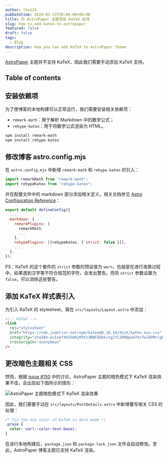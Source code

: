 ```yaml
---
author: lkw123
pubDatetime: 2024-02-23T20:00:00+08:00
title: 为 AstroPaper 主题添加 KaTeX 支持
slug: how-to-add-katex-to-astropaper
featured: false
draft: false
tags:
  - Blog
description: How you can add KaTeX to AstroPaper theme
---
```


[AstroPaper](https://github.com/satnaing/astro-paper/) 主题并不支持 KaTeX，因此我们需要手动添加 KaTeX 支持。

## Table of contents

## 安装依赖项

为了使博客的本地构建可以正常运行，我们需要安装相关依赖项：

- `remark-math`：用于解析 Markdown 中的数学公式；
- `rehype-katex`：用于将数学公式渲染为 HTML。

```bash
npm install remark-math
npm install rehype-katex
```

## 修改博客 astro.config.mjs

在 `astro.config.mjs` 中新增 `remark-math` 和 `rehype-katex` 的引入：

```javascript
import remarkMath from "remark-math";
import rehypeKatex from "rehype-katex";
```

并在配置文件中的 markdown 部分添加相关定义，相关文档参见 [Astro Configuration Reference](https://docs.astro.build/en/reference/configuration-reference/)：

```javascript
export default defineConfig({
  ...
  markdown: {
    remarkPlugins: [
      remarkMath,
      ...
    ],
    rehypePlugins: [[rehypeKatex, { strict: false }]],
    ...
  },
});
```

PS：KaTeX 的这个套件的 `strict` 参数的预设值为 `warn`，也就是在进行准换过程中，如果遇到汉字等不符合规范的字符，会发出警告。而将 `strict` 参数设置为 `false`，可以消除这些警告。

## 添加 KaTeX 样式表引入

为引入 KaTeX 的 stylesheet，需在 `src/layouts/Layout.astro` 中添加：

```html
<!-- KaTeX -->
<link
  rel="stylesheet"
  href="https://cdn.jsdelivr.net/npm/katex@0.16.10/dist/katex.min.css"
  integrity="sha384-wcIxkf4k558AjM3Yz3BBFQUbk/zgIYC2R0QpeeYb+TwlBVMrlgLqwRjRtGZiK7ww"
  crossorigin="anonymous"
/>
```

## 更改暗色主题相关 CSS

然而，根据 [issue #150](https://github.com/satnaing/astro-paper/issues/150) 中的讨论，AstroPaper 主题的暗色模式下 KaTeX 渲染效果不佳，会出现如下图所示的情形：

![AstroPaper 主题暗色模式下 KaTeX 渲染效果](@assets/images/astropaper-katex-dark-mode.jpg)

因此，我们需要手动在 `src/layouts/PostDetails.astro` 中新增覆写相关 CSS 的处理：

```css
/* Fix the dim color of KaTeX in dark mode */
.prose {
  color: var(--color-text-base);
}
```

在进行本地构建后，`package.json` 和 `package-lock.json` 文件会自动修改。至此，AstroPaper 博客主题已支持 KaTeX 渲染。
